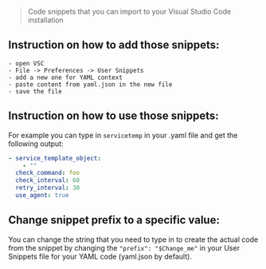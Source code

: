 > Code snippets that you can import to your Visual Studio Code installation

## Instruction on how to add those snippets:

```
- open VSC
- File -> Preferences -> User Snippets
- add a new one for YAML context
- paste content from yaml.json in the new file
- save the file
```

## Instruction on how to use those snippets:

For example you can type in `servicetemp` in your .yaml file and get the following output:

```yaml
- service_template_object:
    - ""
  check_command: foo
  check_interval: 60
  retry_interval: 30
  use_agent: true
```

## Change snippet prefix to a specific value:

You can change the string that you need to type in to create the actual code from the snippet by changing the ```"prefix": "$Change_me"``` in your User Snippets file for your YAML code (yaml.json by default).
